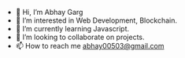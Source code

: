 - 👋 Hi, I’m Abhay Garg
- 👀 I’m interested in Web Development, Blockchain.
- 🌱 I’m currently learning Javascript.
- 💞️ I’m looking to collaborate on projects.
- 📫 How to reach me abhay00503@gmail.com

<!---
itzmeabhay2/itzmeabhay2 is a ✨ special ✨ repository because its `README.md` (this file) appears on your GitHub profile.
You can click the Preview link to take a look at your changes.
--->
